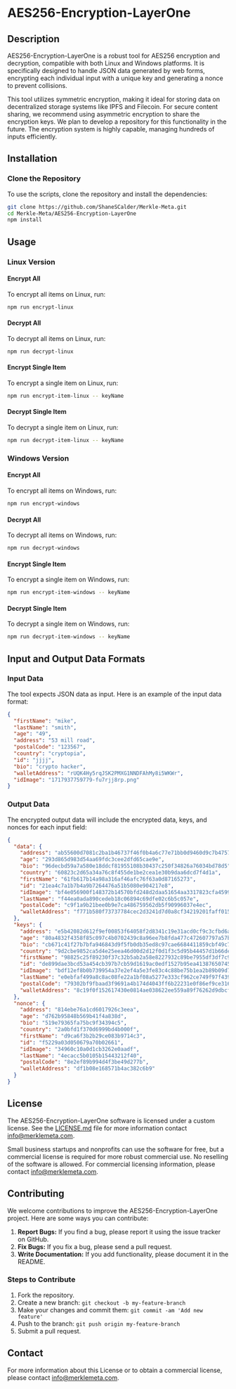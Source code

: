 
# AES256-Encryption-LayerOne

## Description
AES256-Encryption-LayerOne is a robust tool for AES256 encryption and decryption, compatible with both Linux and Windows platforms. It is specifically designed to handle JSON data generated by web forms, encrypting each individual input with a unique key and generating a nonce to prevent collisions.

This tool utilizes symmetric encryption, making it ideal for storing data on decentralized storage systems like IPFS and Filecoin. For secure content sharing, we recommend using asymmetric encryption to share the encryption keys. We plan to develop a repository for this functionality in the future. The encryption system is highly capable, managing hundreds of inputs efficiently.

## Installation

### Clone the Repository
To use the scripts, clone the repository and install the dependencies:

```sh
git clone https://github.com/ShaneSCalder/Merkle-Meta.git
cd Merkle-Meta/AES256-Encryption-LayerOne
npm install
```

## Usage

### Linux Version

#### Encrypt All
To encrypt all items on Linux, run:
```sh
npm run encrypt-linux
```

#### Decrypt All
To decrypt all items on Linux, run:
```sh
npm run decrypt-linux
```

#### Encrypt Single Item
To encrypt a single item on Linux, run:
```sh
npm run encrypt-item-linux -- keyName
```

#### Decrypt Single Item
To decrypt a single item on Linux, run:
```sh
npm run decrypt-item-linux -- keyName
```

### Windows Version

#### Encrypt All
To encrypt all items on Windows, run:
```sh
npm run encrypt-windows
```

#### Decrypt All
To decrypt all items on Windows, run:
```sh
npm run decrypt-windows
```

#### Encrypt Single Item
To encrypt a single item on Windows, run:
```sh
npm run encrypt-item-windows -- keyName
```

#### Decrypt Single Item
To decrypt a single item on Windows, run:
```sh
npm run decrypt-item-windows -- keyName
```
## Input and Output Data Formats

### Input Data
The tool expects JSON data as input. Here is an example of the input data format:
```json
{
  "firstName": "mike",
  "lastName": "smith",
  "age": "49",
  "address": "53 mill road",
  "postalCode": "123567",
  "country": "cryptopia",
  "id": "jjjj",
  "bio": "crypto hacker",
  "walletAddress": "rUQK4Hy5rqJSK2PMXG1NNDFAhMy8i5WKWr",
  "idImage": "1717937759779-fu7rjj8rp.png"
}
```

### Output Data
The encrypted output data will include the encrypted data, keys, and nonces for each input field:
```json
{
  "data": {
    "address": "ab55600d7081c2ba1b46737f46f0b4a6c77e71bb0d9460d9c7b4757b",
    "age": "293d865d983d54aa69fdc3cee2dfd65cae9e",
    "bio": "96decbd59a7a580e18ddcf81955108b30437c250f34826a76034bd78d5",
    "country": "60823c2d65a34a76c8f455de1be2cea1e30b9daa6dcd7f4d1a",
    "firstName": "61fb617b14a98a316af46afc76f63a0d87165273",
    "id": "21ea4c7a1b7b4a9b7264476a51b5080e904217e8",
    "idImage": "bf4e056900f148372b14570bfd248d2daa51654aa3317823cfa45990b74bdfc5fb670ee04321d84cc23851",
    "lastName": "f44ea0ada890cedeb18c06894c69dfe02c6b5c057e",
    "postalCode": "c9f1a9b21bee0b9e7ca486759562db5f90996037e4ec",
    "walletAddress": "f771b580f73737784cec2d3241d7d0a8cf34219201faff015318e17f7397ce343f88eb6df2b3e89312e0992537cf6ca25384"
  },
  "keys": {
    "address": "e5b42082d612f9ef00853f64058f2d8341c19e31acd0cf9c3cfbd6ab2a4f2f87",
    "age": "80a4832f4358f85c097c4b0702439c8a96ee7b8fda477c472607797a57b14eec",
    "bio": "cb671c41f27b7bfa946843d9f5fb0db35ed8c97cae6684411859cbf49c7c7d3d",
    "country": "9d2cbe9852ca5d4e25eea46d00d2d12f0d1f3c5d95b44457d1b66de82c41057e",
    "firstName": "98825c25f89230f37c32b5ab2a58e8227932c89be7955df3df7c90707bf898df",
    "id": "de899dae3bcd53a454cb397b7cb59d1619ac0edf1527b95ea413876507457b00",
    "idImage": "bdf12ef8b0b739954a37e2ef4a5e3fe83c4c88be75b1ea2b89b09d7f9af991fe",
    "lastName": "e0ebfaf499a8c8ac08fe22a1bf08a5277e333cf962ce749f97f439d1fd071542",
    "postalCode": "79302bf9fbaad3f9691a4b174d4043ff6b22231e0f86ef9ce3164f3ad060c8d8",
    "walletAddress": "8c19f0f152617430e0814ae038622ee559a89f76262d9dbcf28c4f426fdf0d03"
  },
  "nonce": {
    "address": "814ebe76a1cd6017926c3eea",
    "age": "d762b95848b569b41f4a838d",
    "bio": "519e79365fa75bc9f34394c5",
    "country": "2a0bfd1f370d6999bd4b000f",
    "firstName": "d9ca6f3b2b29ce083b9714c3",
    "id": "f5229a03d050679a70b02661",
    "idImage": "34960c10a0d1cb3262e0aadf",
    "lastName": "4ecacc5b0105b15443212f40",
    "postalCode": "8e2ef89b994d4f3be49d277b",
    "walletAddress": "df1b08e168571b4ac382c6b9"
  }
}
```

## License
The AES256-Encryption-LayerOne software is licensed under a custom license. See the [LICENSE.md](LICENSE.md) file for more information contact info@merklemeta.com.

Small business startups and nonprofits can use the software for free, but a commercial license is required for more robust commercial use. No reselling of the software is allowed. For commercial licensing information, please contact info@merklemeta.com.

## Contributing
We welcome contributions to improve the AES256-Encryption-LayerOne project. Here are some ways you can contribute:

1. **Report Bugs:** If you find a bug, please report it using the issue tracker on GitHub.
2. **Fix Bugs:** If you fix a bug, please send a pull request.
3. **Write Documentation:** If you add functionality, please document it in the README.

### Steps to Contribute
1. Fork the repository.
2. Create a new branch: `git checkout -b my-feature-branch`
3. Make your changes and commit them: `git commit -am 'Add new feature'`
4. Push to the branch: `git push origin my-feature-branch`
5. Submit a pull request.

## Contact
For more information about this License or to obtain a commercial license, please contact info@merklemeta.com.















